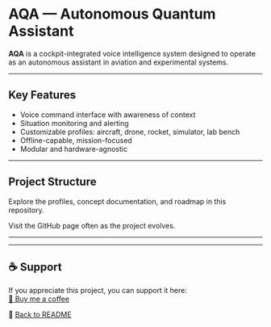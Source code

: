 
# AQA — Autonomous Quantum Assistant

**AQA** is a cockpit-integrated voice intelligence system designed to operate as an autonomous assistant in aviation and experimental systems.

---

## Key Features

- Voice command interface with awareness of context
- Situation monitoring and alerting
- Customizable profiles: aircraft, drone, rocket, simulator, lab bench
- Offline-capable, mission-focused
- Modular and hardware-agnostic

---

## Project Structure

Explore the profiles, concept documentation, and roadmap in this repository.

Visit the GitHub page often as the project evolves.

---

---

## ☕ Support

If you appreciate this project, you can support it here:  
[💛 Buy me a coffee](https://coff.ee/bielakas)

🧠 [Back to README](../README.md)
